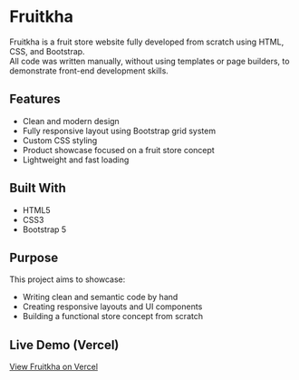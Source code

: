 # Fruitkha

Fruitkha is a fruit store website fully developed from scratch using HTML, CSS, and Bootstrap.  
All code was written manually, without using templates or page builders, to demonstrate front-end development skills.

## Features
- Clean and modern design
- Fully responsive layout using Bootstrap grid system
- Custom CSS styling
- Product showcase focused on a fruit store concept
- Lightweight and fast loading

## Built With
- HTML5
- CSS3
- Bootstrap 5

## Purpose
This project aims to showcase:
- Writing clean and semantic code by hand
- Creating responsive layouts and UI components
- Building a functional store concept from scratch

## Live Demo (Vercel)
[View Fruitkha on Vercel](fruitkha-sepia.vercel.app)
